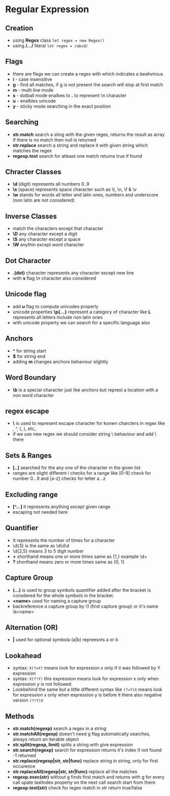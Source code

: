 # Regular Expression

## Creation
+ using **Regex** class ```let regex = new Regex()```
+ using **/.../** literal ```let regex = /abcd/```

## Flags
+ there are flags we can create a regex with which indicates a beahvirous
+ **i** - case insensitive
+ **g** - find all matches, if g is not present the search will stop at first match
+ **m** - multi line mode
+ **s** - dotball mode enalbes to **.** to represent \n character
+ **u** - enalbles unicode
+ **y** - sticky mode searching in the exact position

## Searching
+ **str.match** search a sting with the given regex, returns the result as array if there is no match then null is returned
+ **str.replace** search a string and replace it with given string which matches the regex
+ **regexp.test** search for atleast one match returns true if found

## Chracter Classes
+ **\d** (digit) represents all numbers 0..9
+ **\s** (space) represents space character such as \t, \n, \f & \v
+ **\w** stands for words all letter and latin ones, numbers and underscore (non latin are not considered)

## Inverse Classes
+ match the characters except that character
+ **\D** any character except a digit
+ **\S** any character except a space
+ **\W** anythin except word character

## Dot Character
+ **.(dot)** character represents any character except new line
+ with **s** flag \n character also considered

## Unicode flag
+ add **u** flag to compute unicodes properly
+ unicode properties **\p{...}** represent a category of character like **L** represents all letters include non latin ones
+ with unicode property we can search for a specific language also

## Anchors
+ **^** for string start
+ **$** for string end
+ adding **m** changes anchors behaviour slightly 

## Word Boundary
+ **\b** is a special character just like anchors but represt a location with a non word character

## regex escape
+ **\\** is used to represent escape character for konwn charcters in regex like \, ^, (, ), etc,.
+ if we use new regex we should consider string \ behaviour and add \\ there

## Sets & Ranges
+ **[..]** searched for the any one of the character in the given list
+ ranges are slight different i checks for a range like [0-9] check for number 0...9 and [a-z] checks for letter a...z

## Excluding range
+ **[^...]** it represents anything except given range
+ escaping not needed here

## Quantifier
+ It represents the number of times for a character
+ \d{3} is the same as \d\d\d
+ \d{2,5} means 3 to 5 digit number
+ **+** shorthand means one or more times same as {1,} example \d+
+ **?** shorthand means zero or more times same as {0, 1}

## Capture Group
+ **(...)** is used to group symbols quantifier added after the bracket is consdered for the whole symbols in the bracket.
+ **\<name>** used for naming a capture group
+ backreference a capture group by \1 (first capture group) or it's name \k\<name>

## Alternation (OR)
+ **|** used for optional symbola (a|b) repreesnts a or b

## Lookahead
+ syntax: ```X(?=Y)``` means look for expression x only if it was followed by Y expression
+ syntax: ```X(?!Y)``` this expression means look for expression x only when expression y is not followed
+ Lookbehind the same but a little different syntax like ```(?=Y)X``` means look for expression x only when expression y is before it there also negative version ```(?!Y)X```

## Methods
+ **str.match(regexp)** search a regex in a string
+ **str.matchAll(regexp)** doesn't need g flag automatically searches, always return an iterable object
+ **str.split(regexp, limit)** splits a string with give expression
+ **str.search(regexp)** search for expression returns it's index if not found -1 returned
+ **str.replace(regexp|str, str|func)** replace string in string, only for first occurence
+ **str.replaceAll(regexp|str, str|func)** replace all the matches
+ **regexp.exec(str)** without g finds first match and returns with g for every call upate lastIndex property on the next call search start from there
+ **regexp.test(str)** check for regex match in str return true/false